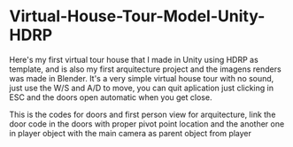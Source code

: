 # Virtual-House-Tour-Model-Unity-HDRP
Here's my first virtual tour house that I made in Unity using HDRP as template,  and is also my first arquitecture project and the imagens renders was made in Blender.  It's a very simple virtual house tour with no sound, just use the W/S and A/D to move, you can quit aplication just clicking in ESC and the doors open automatic when you get close. 

This is the codes for doors and first person view for arquitecture, link the door code in the doors with proper pivot point location and the another one in player object 
with the main camera as parent object from player
